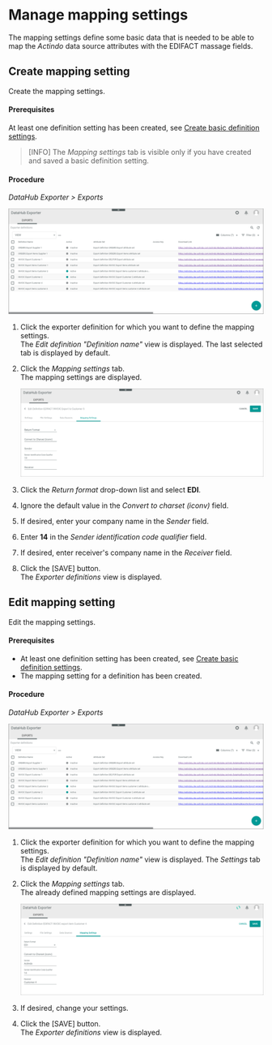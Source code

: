 # Manage mapping settings

The mapping settings define some basic data that is needed to be able to map the *Actindo* data source attributes with the EDIFACT massage fields.

## Create mapping setting
 Create the mapping settings.

#### Prerequisites
At least one definition setting has been created, see [Create basic definition settings](#create-basic-definition-settings).
>[INFO] The *Mapping settings* tab is visible only if you have created and saved a basic definition setting. 

#### Procedure
*DataHub Exporter > Exports*

![Export definitions](../../Assets/Screenshots/EDI/Operation/ExportDefinitions.png "[Export definitions]")

1. Click the exporter definition for which you want to define the mapping settings.   
    The *Edit definition "Definition name"* view is displayed. The last selected tab is displayed by default.

2. Click the *Mapping settings* tab.   
    The mapping settings are displayed.

    ![Mapping settings](../../Assets/Screenshots/EDI/Operation/MappingSettingsCreate.png "[Mapping settings]")

3. Click the *Return format* drop-down list and select **EDI**.

4. Ignore the default value in the *Convert to charset (iconv)* field.

5. If desired, enter your company name in the *Sender* field. <!--- stimmt das??-->

6. Enter **14** in the *Sender identification code qualifier* field. <!---oder unterscheidet sich das je nach Actindo Kunde???-->

7. If desired, enter receiver's company name in the *Receiver* field.

8. Click the [SAVE] button.   
   The *Exporter definitions* view is displayed. 


## Edit mapping setting

Edit the mapping settings.


#### Prerequisites
- At least one definition setting has been created, see [Create basic definition settings](#create-basic-definition-settings).
- The mapping setting for a definition has been created.

#### Procedure
*DataHub Exporter > Exports*

![Export definitions](../../Assets/Screenshots/EDI/Operation/ExportDefinitions.png "[Export definitions]")

1. Click the exporter definition for which you want to define the mapping settings.   
    The *Edit definition "Definition name"* view is displayed. The *Settings* tab is displayed by default.

2. Click the *Mapping settings* tab.   
    The already defined mapping settings are displayed.

    ![Mapping settings](../../Assets/Screenshots/EDI/Operation/MappingSettingsCreated.png "[Mapping settings]")

3. If desired, change your settings.

4. Click the [SAVE] button.   
   The *Exporter definitions* view is displayed. 

